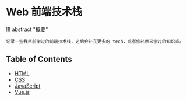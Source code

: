 # Web 前端技术栈

!!! abstract "概要"

    记录一些我目前学过的前端技术栈，之后会补充更多的 tech，或者修补原来学过的知识点。

## Table of Contents

- [HTML](html.md)
- [CSS](css.md)
- [JavaScript](js/index.md)
- [Vue.js](vue/index.md)